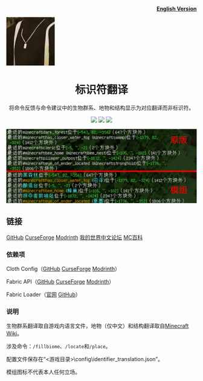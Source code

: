 <p align="right">
	<a href="./README-en.md"><b>English Version</b></a>
</p>

<p align="left">
	<img src="1.19.3-1.19.4/src/main/resources/assets/identifier_translation/icon.png" />
</p>

<h1 align="center">
	标识符翻译
</h1> 

<p align="center">
	将命令反馈与命令建议中的生物群系、地物和结构显示为对应翻译而非标识符。
</p>

<p align="center">
	<a href="./LICENSE">
		<img src="https://img.shields.io/github/license/Yeah-Zero/Identifier-Translation?label=许可证&style=flat-square" /></a>
	<img src="https://img.shields.io/github/languages/code-size/Yeah-Zero/Identifier-Translation?label=大小&style=flat-square" />
	<img src="https://img.shields.io/static/v1?label=加载器&message=Fabric | Quilt&color=brightgreen&style=flat-square" />
</p>
<p align="center">
    <img src="./演示图片/中文.png" />
</p>

## 链接

[GitHub](https://github.com/Yeah-Zero/Identifier-Translation) [CurseForge](https://www.curseforge.com/minecraft/mc-mods/identifier-translation) [Modrinth](https://modrinth.com/mod/identifier-translation) [我的世界中文论坛]() [MC百科](https://www.mcmod.cn/class/8657.html)

### 依赖项

Cloth Config（[GitHub](https://github.com/shedaniel/cloth-config) [CurseForge](https://www.curseforge.com/minecraft/mc-mods/cloth-config) [Modrinth](https://modrinth.com/mod/cloth-config)）

Fabric API（[GitHub](https://github.com/FabricMC/fabric) [CurseForge](https://www.curseforge.com/minecraft/mc-mods/fabric-api) [Modrinth](https://modrinth.com/mod/fabric-api)）

Fabric Loader（[官网](https://fabricmc.net/) [GitHub](https://github.com/FabricMC/fabric-loader)）

### 说明

生物群系翻译取自游戏内语言文件，地物（仅中文）和结构翻译取自[Minecraft Wiki](https://minecraft.fandom.com/zh/wiki/Minecraft_Wiki)。

涉及命令：`/fillbiome`、`/locate`和`/place`。

配置文件保存在“<游戏目录>\config\identifier_translation.json”。

模组图标不代表本人任何立场。
